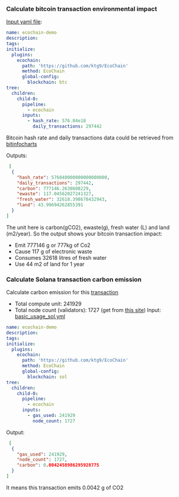 ### Calculate bitcoin transaction environmental impact
[Input yaml file](yml/basic_usage_btc.yml):
```yaml
name: ecochain-demo
description:
tags:
initialize:
  plugins:
    ecochain:
      path: 'https://github.com/ktg9/EcoChain'
      method: EcoChain
      global-config:
        blockchain: btc
tree:
  children:
    child-0:
      pipeline:
        - ecochain
      inputs:
        - hash_rate: 576.04e18
          daily_transactions: 297442
```
Bitcoin hash rate and daily transactions data could be retrieved from [bitinfocharts](https://bitinfocharts.com/bitcoin/)

Outputs:
```json
 [
  {
    "hash_rate": 576040000000000000000,
    "daily_transactions": 297442,
    "carbon": 777146.2638608229,
    "ewaste": 117.04562027241327,
    "fresh_water": 32618.398678432943,
    "land": 43.99694262855391
  }
]
```
The unit here is carbon(gCO2), ewaste(g), fresh water (L) and land (m2/year).
So the output shows your bitcoin transaction impact:
- Emit 777146 g or 777kg of Co2 
- Cause 117 g of electronic waste
- Consumes 32618 litres of fresh water
- Use 44 m2 of land for 1 year

### Calculate Solana transaction carbon emission
Calculate carbon emission for this [transaction](https://explorer.solana.com/tx/27q7NcqjQBHPGWidFg5vB2eY6ih5B1kXhyf4RguPsWuki4PJUcWMDtVfGZxvPuZi5EC2ATh3Ac7VkKipHJoEeEjU)

- Total compute unit: 241929
- Total node count (validators): 1727 (get from [this site](https://www.validators.app))
Input: [basic_usage_sol.yml](yml/basic_usage_sol.yml)

```yaml
name: ecochain-demo
description:
tags:
initialize:
  plugins:
    ecochain:
      path: 'https://github.com/ktg9/EcoChain'
      method: EcoChain
      global-config:
        blockchain: sol
tree:
  children:
    child-0:
      pipeline:
        - ecochain
      inputs:
        - gas_used: 241929
          node_count: 1727

```
Output:
```json
 [
  {
    "gas_used": 241929,
    "node_count": 1727,
    "carbon": 0.0042458986295928775
  }
]

```
It means this transaction emits 0.0042 g of CO2

